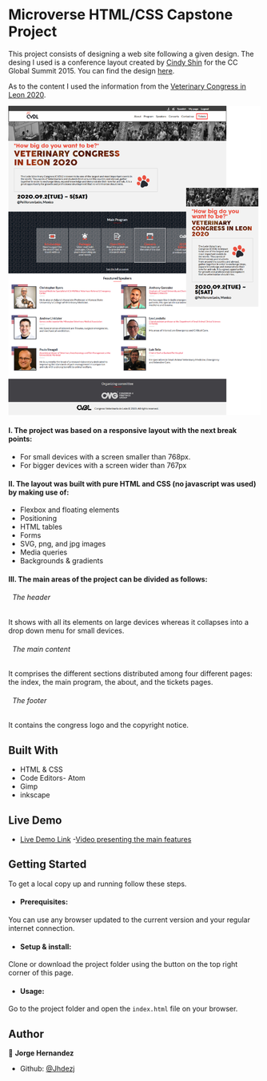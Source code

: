 # Microverse HTML/CSS Capstone Project

This project consists of  designing a web site following a given design. The desing I used is a conference layout created by [Cindy Shin](https://www.behance.net/adagio07) for the CC Global Summit 2015. You can find the design [here](https://www.behance.net/gallery/29845175/CC-Global-Summit-2015).

As to the content I used the information from the [Veterinary Congress in Leon 2020](https://cvdl.com.mx/).


![screenshot](assets/images/screenshot.png)

#### I. The project was based on a responsive layout with the next break points:

 - For small devices with a screen smaller than 768px.
 - For bigger devices with a screen wider than 767px


#### II. The layout was built with pure HTML and CSS (no javascript was used) by making use of:

 - Flexbox and floating elements
 - Positioning
 - HTML tables
 - Forms
 - SVG, png, and jpg images
 - Media queries
 - Backgrounds & gradients

#### III. The main areas of the project can be divided as follows:

  ###### &nbsp; The header
  It shows with all its elements on large devices whereas it collapses into a drop down menu for small devices.  

  ###### &nbsp; The main content
  It comprises the different sections distributed among four different pages: the index, the main program, the about, and  the tickets pages.

  ###### &nbsp; The footer
  It contains the congress logo and the copyright notice.

## Built With

- HTML & CSS
- Code Editors- Atom
- Gimp
- inkscape

## Live Demo

- [Live Demo Link](https://rawcdn.githack.com/Jhdezj/MC-Capstone-1/0c90aa9ed5281ea447e3efd528356039a61c9baf/index.html)
-[Video presenting the main features](https://www.loom.com/share/fa5455653cc04d2793e1c51e0e30f6eb)

## Getting Started

To get a local copy up and running follow these steps.

* #### Prerequisites:
You can use any browser updated to the current version and your regular internet connection.
* #### Setup & install:
Clone or download the project folder using the button on the top right corner of this page.
* #### Usage:
Go to the project folder and open the `index.html` file on your browser.



## Author

👤 **Jorge Hernandez**

- Github: [@Jhdezj](https://github.com/Jhdezj)
